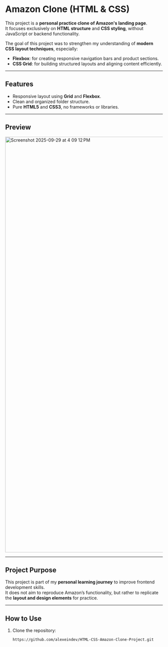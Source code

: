 # Amazon Clone (HTML & CSS)

This project is a **personal practice clone of Amazon's landing page**.  
It focuses exclusively on **HTML structure** and **CSS styling**, without JavaScript or backend functionality.  

The goal of this project was to strengthen my understanding of **modern CSS layout techniques**, especially:
- **Flexbox**: for creating responsive navigation bars and product sections.  
- **CSS Grid**: for building structured layouts and aligning content efficiently.  

---

## Features
- Responsive layout using **Grid** and **Flexbox**.  
- Clean and organized folder structure.  
- Pure **HTML5** and **CSS3**, no frameworks or libraries.  

---

## Preview
<!-- Add a screenshot here -->
<img width="1744" height="1329" alt="Screenshot 2025-09-29 at 4 09 12 PM" src="https://github.com/user-attachments/assets/092a2953-e85f-4da9-8661-30b66dfb7463" />


---

## Project Purpose
This project is part of my **personal learning journey** to improve frontend development skills.  
It does not aim to reproduce Amazon’s functionality, but rather to replicate the **layout and design elements** for practice.  

---

## How to Use
1. Clone the repository:
   ```bash
   https://github.com/alexeindev/HTML-CSS-Amazon-Clone-Project.git
